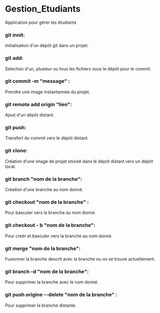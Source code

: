 # Gestion_Etudiants
Application  pour gérer les étudiants


### git innit:

Initialisation d'un dépôt git dans un projet.

### git add:

Selection d'un, plusieur ou tous les fichiers sous le dépôt pour le commit.

### git commit -m "message" :

Prendre une image instantannée du projet.

### git remote add origin "lien":

Ajout d'un dépôt distant.

### git push:

Transfert du commit vers le dépôt distant.

### git clone:

Création d'une image de projet stocké dans le dépôt distant vers un dépôt local.

### git branch "nom de la branche":

Création d'une branche au nom donné.

### git checkout "nom de la branche" :

Pour basculer vers la branche au nom donné.

### git checkout - b "nom de la branche":

Pour creér et basculer vers la branche au nom donné.

### git merge "nom de la branche":

Fusionner la branche descrit avec la branche ou on se trouve actuellement.

### git branch -d "nom de la branche":

Pour supprimer la branche avec le nom donné.

### git push origine --delete "nom de la branche" :

Pour supprimer la branche distante.
